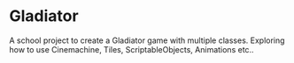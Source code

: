 # Gladiator
A school project to create a Gladiator game with multiple classes.
Exploring how to use Cinemachine, Tiles, ScriptableObjects, Animations etc..
